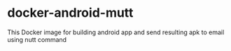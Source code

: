 # docker-android-mutt
This Docker image for building android app and send resulting apk to email using nutt command
